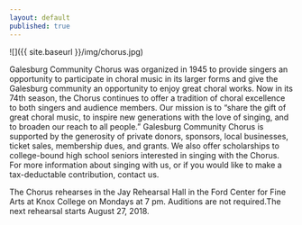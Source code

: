 ```yaml
---
layout: default
published: true
---
```





![]({{ site.baseurl }}/img/chorus.jpg)

Galesburg Community Chorus was organized in 1945 to provide singers an opportunity
to participate in choral music in its larger forms and give the Galesburg community an
opportunity to enjoy great choral works. Now in its 74th season, the Chorus continues to
offer a tradition of choral excellence to both singers and audience members. Our mission
is to “share the gift of great choral music, to inspire new generations with the love of singing,
and to broaden our reach to all people.” Galesburg Community Chorus is supported by the
generosity of private donors, sponsors, local businesses, ticket sales, membership dues,
and grants. We also offer scholarships to college-bound high school seniors interested in
singing with the Chorus. For more information about singing with us, or if you would like to
make a tax-deductable contribution, contact us.

The Chorus rehearses in the Jay Rehearsal Hall in the Ford Center for Fine Arts at Knox College on Mondays at 7 pm. Auditions are not required.The next rehearsal starts August 27, 2018.
